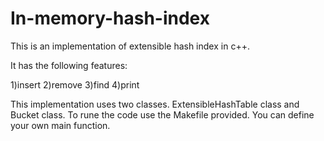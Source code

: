 # In-memory-hash-index

This is an implementation of extensible hash index in c++.

It has the following features:

1)insert
2)remove
3)find
4)print

This implementation uses two classes. ExtensibleHashTable class and Bucket class.
To rune the code use the Makefile provided. You can define your own main function.
